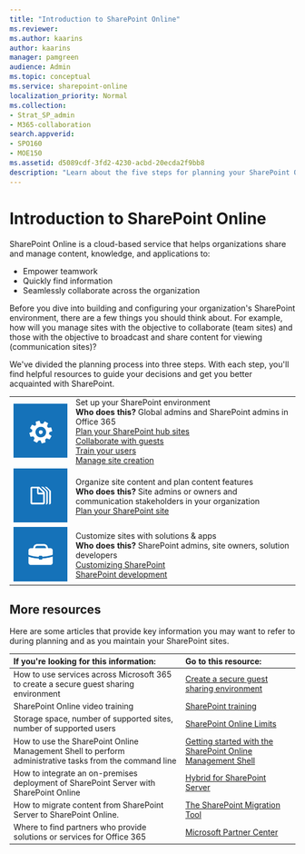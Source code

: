 ```yaml
---
title: "Introduction to SharePoint Online"
ms.reviewer: 
ms.author: kaarins
author: kaarins
manager: pamgreen
audience: Admin
ms.topic: conceptual
ms.service: sharepoint-online
localization_priority: Normal
ms.collection:  
- Strat_SP_admin
- M365-collaboration
search.appverid:
- SPO160
- MOE150
ms.assetid: d5089cdf-3fd2-4230-acbd-20ecda2f9bb8
description: "Learn about the five steps for planning your SharePoint Online environment."
---
```


# Introduction to SharePoint Online

SharePoint Online is a cloud-based service that helps organizations share and manage content, knowledge, and applications to: 

- Empower teamwork
- Quickly find information
- Seamlessly collaborate across the organization
  
Before you dive into building and configuring your organization's SharePoint environment, there are a few things you should think about. For example, how will you manage sites with the objective to collaborate (team sites) and those with the objective to broadcast and share content for viewing (communication sites)?
  
We've divided the planning process into three steps. With each step, you'll find helpful resources to guide your decisions and get you better acquainted with SharePoint. 
  
|||
|:-----|:-----|
|![Gear icon.](media/64f7c58f-851d-41c8-abe8-823ea52dce60.png)           <br/> | Set up your SharePoint environment  <br/> **Who does this?** Global admins and SharePoint admins in Office 365  <br/> [Plan your SharePoint hub sites](planning-hub-sites.md) <br/> [Collaborate with guests](https://docs.microsoft.com/Office365/Enterprise/collaborating-with-people-outside-your-organization) <br/> [Train your users](https://docs.microsoft.com/office365/customlearning/custom_provision) <br/> [Manage site creation](manage-site-creation.md) <br/>  |
|![Stack of papers icon](media/abb183d3-208f-42f8-9cd6-7ddeb5127a38.png)           <br/> | Organize site content and plan content features  <br/> **Who does this?** Site admins or owners and communication stakeholders in your organization  <br/> [Plan your SharePoint site](https://support.office.com/article/35d9adfe-d5cc-462f-a63a-bae7f2529182) <br/> |
|![Toolbox icon.](media/232048cf-0bae-4e59-bb85-8c5f6a01e0c4.png)           <br/> | Customize sites with solutions &amp; apps  <br/> **Who does this?** SharePoint admins, site owners, solution developers  <br/> [Customizing SharePoint](extend-and-develop.md) <br/>[SharePoint development](/sharepoint/dev/) <br/> |
   
## More resources
<a name="__top"> </a>

Here are some articles that provide key information you may want to refer to during planning and as you maintain your SharePoint sites.
  
|**If you're looking for this information:**|**Go to this resource:**|
|:-----|:-----|
|How to use services across Microsoft 365 to create a secure guest sharing environment <br/> |[Create a secure guest sharing environment](https://docs.microsoft.com/Office365/Enterprise/create-a-secure-guest-sharing-environment) <br/> |
|SharePoint Online video training  <br/> |[SharePoint training](https://support.office.com/article/cb8ef501-84db-4427-ac77-ec2009fb8e23) <br/> |
|Storage space, number of supported sites, number of supported users  <br/> |[SharePoint Online Limits](/office365/servicedescriptions/sharepoint-online-service-description/sharepoint-online-limits) <br/> |
|How to use the SharePoint Online Management Shell to perform administrative tasks from the command line  <br/> |[Getting started with the SharePoint Online Management Shell](/powershell/sharepoint/sharepoint-online/connect-sharepoint-online) <br/> |
|How to integrate an on-premises deployment of SharePoint Server with SharePoint Online  <br/> |[Hybrid for SharePoint Server](/sharepoint/hybrid/hybrid) <br/> |
|How to migrate content from SharePoint Server to SharePoint Online.<br/>|[The SharePoint Migration Tool](https://docs.microsoft.com/sharepointmigration/introducing-the-sharepoint-migration-tool)<br/>|
|Where to find partners who provide solutions or services for Office 365  <br/> |[Microsoft Partner Center](https://partnercenter.microsoft.com/pcv/search) <br/> |
   

